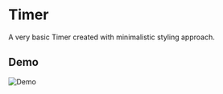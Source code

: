 # Timer 

A very basic Timer created with minimalistic styling approach.

## Demo 

![Demo](https://github.com/jamesgeorge007/Timer-App/blob/master/assets/Demo.gif)
